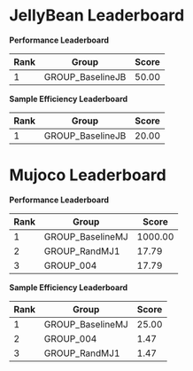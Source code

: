# JellyBean Leaderboard

**Performance Leaderboard**

|Rank      |Group     |Score     |
|----------|----------|----------|
|1      |GROUP_BaselineJB     |50.00     |


**Sample Efficiency Leaderboard**

|Rank      |Group     |Score     |
|----------|----------|----------|
|1      |GROUP_BaselineJB     |20.00     |


# Mujoco Leaderboard

**Performance Leaderboard**

|Rank      |Group     |Score     |
|----------|----------|----------|
|1      |GROUP_BaselineMJ     |1000.00     |
|2      |GROUP_RandMJ1     |17.79     |
|3      |GROUP_004     |17.79     |


**Sample Efficiency Leaderboard**

|Rank      |Group     |Score     |
|----------|----------|----------|
|1      |GROUP_BaselineMJ     |25.00     |
|2      |GROUP_004     |1.47     |
|3      |GROUP_RandMJ1     |1.47     |


